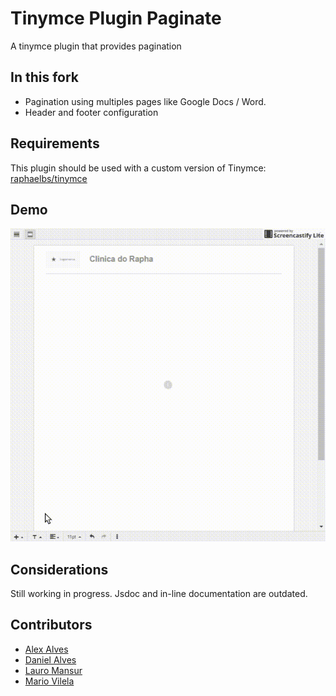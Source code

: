 # Tinymce Plugin Paginate

A tinymce plugin that provides pagination

## In this fork

- Pagination using multiples pages like Google Docs / Word.
- Header and footer configuration

## Requirements

This plugin should be used with a custom version of Tinymce:
[raphaelbs/tinymce](https://github.com/raphaelbs/tinymce)

## Demo

<img src="/readme-resources/editor_demo.gif" width="auto">

## Considerations

Still working in progress. Jsdoc and in-line documentation are outdated.

## Contributors

- [Alex Alves](https://github.com/alex250195)
- [Daniel Alves](https://github.com/guilar17)
- [Lauro Mansur](https://github.com/lauromansur)
- [Mario Vilela](https://github.com/mariolfvilela)